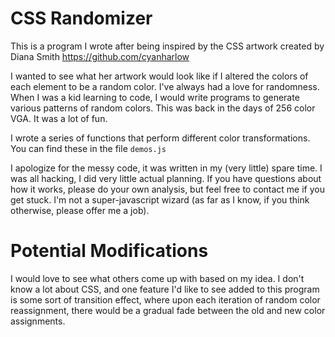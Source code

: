 # CSS Randomizer

This is a program I wrote after being inspired by the CSS artwork created by Diana Smith https://github.com/cyanharlow

I wanted to see what her artwork would look like if I altered the colors of each element to be a random color. I've always had a love for randomness. When I was a kid learning to code, I would write programs to generate various patterns of random colors. This was back in the days of 256 color VGA. It was a lot of fun.

I wrote a series of functions that perform different color transformations. You can find these in the file `demos.js`

I apologize for the messy code, it was written in my (very little) spare time. I was all hacking, I did very little actual planning. If you have questions about how it works, please do your own analysis, but feel free to contact me if you get stuck. I'm not a super-javascript wizard (as far as I know, if you think otherwise, please offer me a job).

# Potential Modifications

I would love to see what others come up with based on my idea. I don't know a lot about CSS, and one feature I'd like to see added to this program is some sort of transition effect, where upon each iteration of random color reassignment, there would be a gradual fade between the old and new color assignments.
